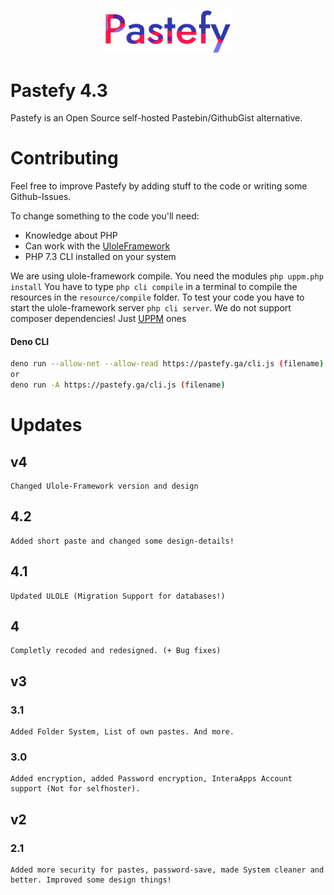 <p align="center"><img src="/public/assets/images/logo.png" width="200"></p>



#  Pastefy 4.3
Pastefy is an Open Source self-hosted Pastebin/GithubGist alternative.

# Contributing
Feel free to improve Pastefy by adding stuff to the code or writing some Github-Issues.

To change something to the code you'll need:
- Knowledge about PHP
- Can work with the [UloleFramework](https://github.com/interaapps/ulole-framework)
- PHP 7.3 CLI installed on your system

We are using ulole-framework compile. You need the modules `php uppm.php install` You have to type `php cli compile`  in a terminal to compile the resources in the `resource/compile` folder. To test your code you have to start the ulole-framework server `php cli server`. We do not support composer dependencies! Just [UPPM](https://github.com/interaapps/uppm) ones

#### Deno CLI
```bash
deno run --allow-net --allow-read https://pastefy.ga/cli.js (filename)
or
deno run -A https://pastefy.ga/cli.js (filename)
```

# Updates

## v4

```
Changed Ulole-Framework version and design
```

## 4.2
```
Added short paste and changed some design-details!
```

## 4.1
```
Updated ULOLE (Migration Support for databases!)
```

## 4
```
Completly recoded and redesigned. (+ Bug fixes)
```

## v3
### 3.1
```
Added Folder System, List of own pastes. And more. 
```

### 3.0
```
Added encryption, added Password encryption, InteraApps Account support (Not for selfhoster). 
```

## v2
### 2.1
```
Added more security for pastes, password-save, made System cleaner and better. Improved some design things!
```
